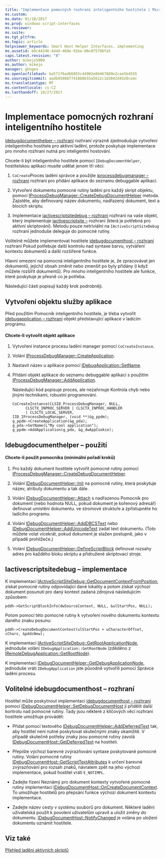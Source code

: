 ```yaml
---
title: "Implementace pomocných rozhraní inteligentního hostitele | Microsoft Docs"
ms.custom: 
ms.date: 01/18/2017
ms.prod: windows-script-interfaces
ms.reviewer: 
ms.suite: 
ms.tgt_pltfrm: 
ms.topic: article
helpviewer_keywords: Smart Host Helper Interfaces, implementing
ms.assetid: b9c44246-4d4d-469e-91be-00c8f5796fa5
caps.latest.revision: "8"
author: mikejo5000
ms.author: mikejo
manager: ghogen
ms.openlocfilehash: ba571f6ad66855c44902e06467889e2cae5b4555
ms.sourcegitcommit: aadb9588877418b8b55a5612c1d3842d4520ca4c
ms.translationtype: MT
ms.contentlocale: cs-CZ
ms.lasthandoff: 10/27/2017
---
```

# <a name="implementing-smart-host-helper-interfaces"></a>Implementace pomocných rozhraní inteligentního hostitele
[Idebugdocumenthelper – rozhraní](../winscript/reference/idebugdocumenthelper-interface.md) rozhraní výrazně zjednodušuje vytvoření inteligentního hostitele pro aktivní ladění, protože poskytuje implementace pro mnoho rozhraní nutná pro inteligentní hostování.  
  
 Chcete-li být inteligentního hostitele pomocí `IDebugDocumentHelper`, hostitelskou aplikaci musíte udělat jenom tři věci:  
  
1.  `CoCreate`Proces ladění správce a použijte [iprocessdebugmanager – rozhraní](../winscript/reference/iprocessdebugmanager-interface.md) rozhraní pro přidání aplikace do seznamu debuggable aplikací.  
  
2.  Vytvoření dokumentu pomocné rutiny ladění pro každý skript objektu, pomocí [IProcessDebugManager::CreateDebugDocumentHelper](../winscript/reference/iprocessdebugmanager-createdebugdocumenthelper.md) metoda. Zajistěte, aby definovaný název dokumentu, nadřazený dokument, text a blocích skriptu.  
  
3.  Implementace [iactivescriptsitedebug – rozhraní](../winscript/reference/iactivescriptsitedebug-interface.md) rozhraní na vaše objekt, který implementuje [iactivescriptsite –](../winscript/reference/iactivescriptsite.md) rozhraní (která je potřebná pro aktivní skriptování). Metodu pouze netriviální na `IActiveScriptSiteDebug` rozhraní jednoduše deleguje do pomocné rutiny.  
  
 Volitelně můžete implementovat hostitele [idebugdocumenthost – rozhraní](../winscript/reference/idebugdocumenthost-interface.md) rozhraní Pokud potřebuje další kontrolu nad syntaxe barvu, vytváření kontextu dokumentů a další rozšířené funkce.  
  
 Hlavní omezení na pomocná inteligentního hostitele je, že zpracovávat jen dokumentů, jejichž obsah změnit nebo zmenšit po byly přidány (i když můžete rozšířit dokumentů). Pro mnoho inteligentního hostitele ale funkce, které poskytuje je přesně co je potřeba.  
  
 Následující části popisují každý krok podrobněji.  
  
## <a name="create-an-application-object"></a>Vytvoření objektu služby aplikace  
 Před použitím Pomocník inteligentního hostitele, je třeba vytvořit [idebugapplication – rozhraní](../winscript/reference/idebugapplication-interface.md) objekt představující aplikace v ladicím programu.  
  
#### <a name="to-create-an-application-object"></a>Chcete-li vytvořit objekt aplikace  
  
1.  Vytvoření instance procesu ladění manager pomocí `CoCreateInstance`.  
  
2.  Volání [IProcessDebugManager::CreateApplication](../winscript/reference/iprocessdebugmanager-createapplication.md).  
  
3.  Nastavit název u aplikace pomocí [IDebugApplication::SetName](../winscript/reference/idebugapplication-setname.md).  
  
4.  Přidání objekt aplikace do seznamu debuggable aplikací s použitím [IProcessDebugManager::AddApplication](../winscript/reference/iprocessdebugmanager-addapplication.md).  
  
     Následující kód popisuje proces, ale nezahrnuje Kontrola chyb nebo jinými technikami, robustní programování.  
  
    ```  
    CoCreateInstance(CLSID_ProcessDebugManager, NULL,  
          CLSCTX_INPROC_SERVER | CLSCTX_INPROC_HANDLER  
          | CLSCTX_LOCAL_SERVER,  
    IID_IProcessDebugManager, (void **)&g_ppdm);  
    g_ppdm->CreateApplication(&g_pda);  
    g_pda->SetName(L"My cool application");  
    g_ppdm->AddApplication(g_pda, &g_dwAppCookie);  
    ```  
  
## <a name="using-idebugdocumenthelper"></a>Idebugdocumenthelper – použití  
  
#### <a name="to-use-the-helper-minimal-sequence-of-steps"></a>Chcete-li použít pomocníka (minimální pořadí kroků)  
  
1.  Pro každý dokument hostitele vytvořit pomocné rutiny pomocí [IProcessDebugManager::CreateDebugDocumentHelper](../winscript/reference/iprocessdebugmanager-createdebugdocumenthelper.md).  
  
2.  Volání [IDebugDocumentHelper::Init](../winscript/reference/idebugdocumenthelper-init.md) na pomocné rutiny, která poskytuje název, atributy dokumentu a tak dále.  
  
3.  Volání [IDebugDocumentHelper::Attach](../winscript/reference/idebugdocumenthelper-attach.md) s nadřazenou Pomocník pro dokument (nebo hodnota NULL, pokud dokument je kořenový adresář) definovat umístění dokumentu. ve stromové struktuře a zpřístupněte ho ladicího programu.  
  
4.  Volání [IDebugDocumentHelper::AddDBCSText](../winscript/reference/idebugdocumenthelper-adddbcstext.md) nebo [IDebugDocumentHelper::AddUnicodeText](../winscript/reference/idebugdocumenthelper-addunicodetext.md) zadat text dokumentu. (Toto můžete volat vícekrát, pokud dokument je stažen postupně, jako v případě prohlížeče.)  
  
5.  Volání [IDebugDocumentHelper::DefineScriptBlock](../winscript/reference/idebugdocumenthelper-definescriptblock.md) definovat rozsahy adres pro každého bloku skriptu a přidružené skriptovací stroje.  
  
## <a name="implementing-iactivescriptsitedebug"></a>Iactivescriptsitedebug – implementace  
 K implementaci [IActiveScriptSiteDebug::GetDocumentContextFromPosition](../winscript/reference/iactivescriptsitedebug-getdocumentcontextfromposition.md), získat pomocné rutiny odpovídající dané lokality a potom získat výchozí dokument posunutí pro daný kontext zadaná zdrojová následujícím způsobem:  
  
```  
pddh->GetScriptBlockInfo(dwSourceContext, NULL, &ulStartPos, NULL);  
```  
  
 Potom pomocí této pomocné rutiny k vytvoření nového dokumentu kontextu daného znaku posunu:  
  
```  
pddh->CreateDebugDocumentContext(ulStartPos + uCharacterOffset, cChars, &pddcNew);  
```  
  
 K implementaci [IActiveScriptSiteDebug::GetRootApplicationNode](../winscript/reference/iactivescriptsitedebug-getrootapplicationnode.md), jednoduše volání `IDebugApplication::GetRootNode` (zděděno z [IRemoteDebugApplication::GetRootNode](../winscript/reference/iremotedebugapplication-getrootnode.md)).  
  
 K implementaci [IDebugDocumentHelper::GetDebugApplicationNode](../winscript/reference/idebugdocumenthelper-getdebugapplicationnode.md), jednoduše vrátí `IDebugApplication` jste původně vytvořili pomocí Správce ladění procesu.  
  
## <a name="the-optional-idebugdocumenthost-interface"></a>Volitelné idebugdocumenthost – rozhraní  
 Hostitel může poskytnout implementaci [idebugdocumenthost – rozhraní](../winscript/reference/idebugdocumenthost-interface.md) pomocí [IDebugDocumentHelper::SetDebugDocumentHost](../winscript/reference/idebugdocumenthelper-setdebugdocumenthost.md) jí přidělit další kontrolu nad pomocné rutiny. Tady jsou některé z klíčových věcí rozhraní hostitele umožňuje provádět:  
  
-   Přidat pomocí textového [IDebugDocumentHelper::AddDeferredText](../winscript/reference/idebugdocumenthelper-adddeferredtext.md) tak, aby hostitel není nutné poskytovat skutečnými znaky okamžitě. V případě skutečně potřeby znaky jsou pomocné rutiny zavolá [IDebugDocumentHost::GetDeferredText](../winscript/reference/idebugdocumenthost-getdeferredtext.md) na hostiteli.  
  
-   Přepište výchozí barevné zvýrazňování syntaxe poskytované pomocné rutiny. Volání pomocné rutiny [IDebugDocumentHost::GetScriptTextAttributes](../winscript/reference/idebugdocumenthost-getscripttextattributes.md) k určení barevné zvýrazňování pro rozsah znaků, návratem zpět na jeho výchozí implementace, pokud hostitel vrátí `E_NOTIMPL`.  
  
-   Zadejte řízení Neznámý pro dokument kontexty vytvořené pomocné rutiny implementací [IDebugDocumentHost::OnCreateDocumentContext](../winscript/reference/idebugdocumenthost-oncreatedocumentcontext.md). To umožňuje hostitelů pro přepsání funkce výchozí dokument kontextu implementace.  
  
-   Zadejte název cesty v systému souborů pro dokument. Některé ladění uživatelská použít k povolení uživatelům upravit a uložit změny do dokumentu. [IDebugDocumentHost::NotifyChanged](../winscript/reference/idebugdocumenthost-notifychanged.md) je volána po uložení dokumentu oznámit hostitele.  
  
## <a name="see-also"></a>Viz také  
 [Přehled ladění aktivních skriptů](../winscript/active-script-debugging-overview.md)
